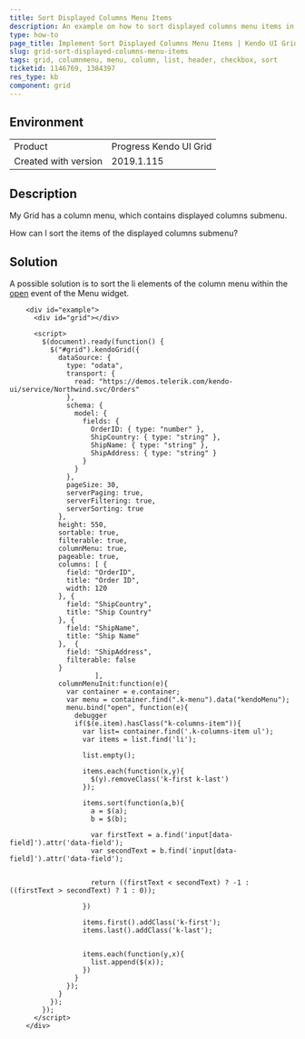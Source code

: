 ```yaml
---
title: Sort Displayed Columns Menu Items
description: An example on how to sort displayed columns menu items in the Kendo UI Grid header.
type: how-to
page_title: Implement Sort Displayed Columns Menu Items | Kendo UI Grid for jQuery
slug: grid-sort-displayed-columns-menu-items
tags: grid, columnmenu, menu, column, list, header, checkbox, sort
ticketid: 1146769, 1384397
res_type: kb
component: grid
---
```


## Environment

<table>
 <tr>
  <td>Product</td>
  <td>Progress Kendo UI Grid</td>
 </tr>
 <tr>
  <td>Created with version</td>
  <td>2019.1.115</td>
 </tr>
</table>


## Description

My Grid has a column menu, which contains displayed columns submenu.

How can I sort the items of the displayed columns submenu?

## Solution

A possible solution is to sort the li elements of the column menu within the [open](https://docs.telerik.com/kendo-ui/api/javascript/ui/menu/events/open) event of the Menu widget.

```dojo
    <div id="example">
      <div id="grid"></div>

      <script>
        $(document).ready(function() {
          $("#grid").kendoGrid({
            dataSource: {
              type: "odata",
              transport: {
                read: "https://demos.telerik.com/kendo-ui/service/Northwind.svc/Orders"
              },
              schema: {
                model: {
                  fields: {
                    OrderID: { type: "number" },
                    ShipCountry: { type: "string" },
                    ShipName: { type: "string" },
                    ShipAddress: { type: "string" }                                        
                  }
                }
              },
              pageSize: 30,
              serverPaging: true,
              serverFiltering: true,
              serverSorting: true
            },
            height: 550,
            sortable: true,
            filterable: true,
            columnMenu: true,
            pageable: true,
            columns: [ {
              field: "OrderID",
              title: "Order ID",
              width: 120
            }, {
              field: "ShipCountry",
              title: "Ship Country"
            }, {
              field: "ShipName",
              title: "Ship Name"
            },  {
              field: "ShipAddress",
              filterable: false
            }
                     ],
            columnMenuInit:function(e){
              var container = e.container;
              var menu = container.find(".k-menu").data("kendoMenu");
              menu.bind("open", function(e){
                debugger
                if($(e.item).hasClass("k-columns-item")){
                  var list= container.find('.k-columns-item ul');
                  var items = list.find('li');

                  list.empty();

                  items.each(function(x,y){
                    $(y).removeClass('k-first k-last')
                  });

                  items.sort(function(a,b){
                    a = $(a);
                    b = $(b);

                    var firstText = a.find('input[data-field]').attr('data-field');
                    var secondText = b.find('input[data-field]').attr('data-field');


                    return ((firstText < secondText) ? -1 : ((firstText > secondText) ? 1 : 0));

                  })

                  items.first().addClass('k-first');
                  items.last().addClass('k-last');


                  items.each(function(y,x){
                    list.append($(x));
                  })
                }
              });
            }
          });
        });
      </script>
    </div>
```
